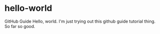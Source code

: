 # hello-world
GitHub Guide
Hello, world. I'm just trying out this github guide tutorial thing. So far so good.

